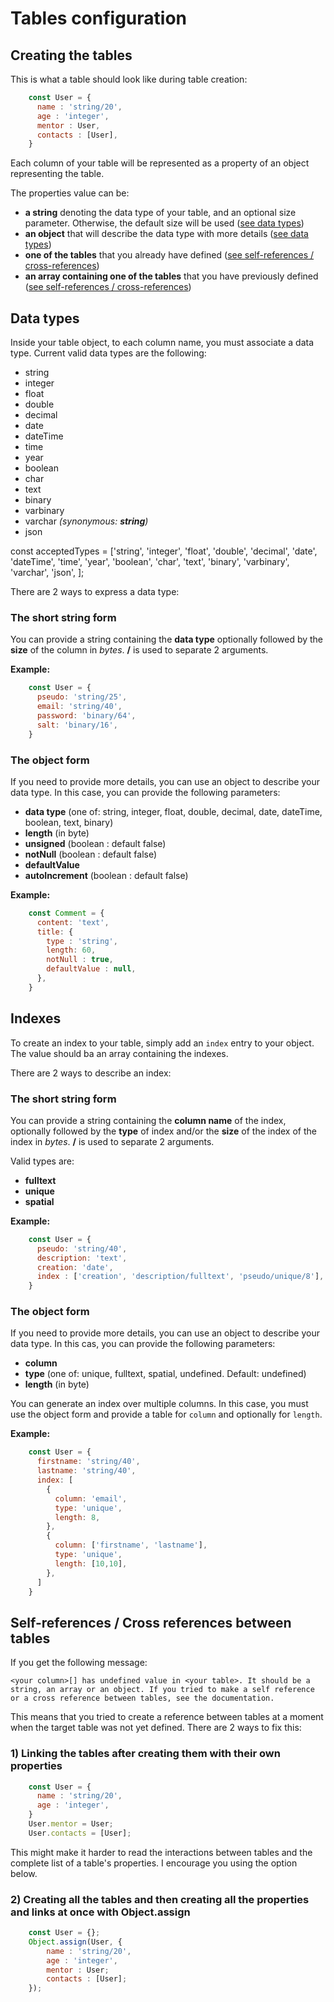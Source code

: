 # Tables configuration

## Creating the tables

This is what a table should look like during table creation:

```javascript
    const User = {
      name : 'string/20',
      age : 'integer',
      mentor : User,
      contacts : [User],
    }
```

Each column of your table will be represented as a property of an object representing the table.

The properties value can be:
* **a string** denoting the data type of your table, and an optional size parameter. Otherwise, the default size will be used ([see data types](#data-types))
* **an object** that will describe the data type with more details ([see data types](#data-types))
* **one of the tables** that you already have defined ([see self-references / cross-references](#self-references--cross-references-between-tables))
* **an array containing one of the tables** that you have previously defined ([see self-references / cross-references](#self-references--cross-references-between-tables))

## Data types

Inside your table object, to each column name, you must associate a data type. Current valid data types are the following:

 * string
 * integer
 * float
 * double
 * decimal
 * date
 * dateTime
 * time
 * year
 * boolean
 * char
 * text
 * binary
 * varbinary
 * varchar *(synonymous: **string**)*
 * json

  const acceptedTypes = ['string', 'integer', 'float', 'double', 'decimal', 'date', 'dateTime', 'time', 'year', 'boolean', 'char', 'text', 'binary', 'varbinary', 'varchar', 'json', ];


There are 2 ways to express a data type:

### The short string form

You can provide a string containing the **data type** optionally followed by the **size** of the column in *bytes*. **/** is used to separate 2 arguments.

**Example:**

```javascript
    const User = {
      pseudo: 'string/25',
      email: 'string/40',
      password: 'binary/64',
      salt: 'binary/16',
    }
```

### The object form

If you need to provide more details, you can use an object to describe your data type. In this case, you can provide the following parameters:

 * **data type** (one of: string, integer, float, double, decimal, date, dateTime, boolean, text, binary)
 * **length** (in byte)
 * **unsigned** (boolean : default false)
 * **notNull** (boolean : default false)
 * **defaultValue**
 * **autoIncrement** (boolean : default false)

**Example:**

```javascript
    const Comment = {
      content: 'text',
      title: {
        type : 'string',
        length: 60,
        notNull : true,
        defaultValue : null,
      },
    }
```

## Indexes

To create an index to your table, simply add an `index` entry to your object. The value should ba an array containing the indexes.

There are 2 ways to describe an index:

### The short string form

You can provide a string containing the **column name** of the index, optionally followed by the **type** of index and/or the **size** of the index of the index in *bytes*. **/** is used to separate 2 arguments.

Valid types are:

 * **fulltext**
 * **unique**
 * **spatial**

**Example:**

```javascript
    const User = {
      pseudo: 'string/40',
      description: 'text',
      creation: 'date',
      index : ['creation', 'description/fulltext', 'pseudo/unique/8'],
    }
```

### The object form

If you need to provide more details, you can use an object to describe your data type. In this cas, you can provide the following parameters:

 * **column**
 * **type** (one of: unique, fulltext, spatial, undefined. Default: undefined)
 * **length** (in byte)

You can generate an index over multiple columns. In this case, you must use the object form and provide a table for `column` and optionally for `length`.

**Example:**

```javascript
    const User = {
      firstname: 'string/40',
      lastname: 'string/40',
      index: [
        {
          column: 'email',
          type: 'unique',
          length: 8,
        },
        {
          column: ['firstname', 'lastname'],
          type: 'unique',
          length: [10,10],
        },
      ]
    }
```

## Self-references / Cross references between tables

If you get the following message:

`<your column>[] has undefined value in <your table>. It should be a string, an array or an object. If you tried to make a self reference or a cross reference between tables, see the documentation.`

This means that you tried to create a reference between tables at a moment when the target table was not yet defined. There are 2 ways to fix this:

### 1) Linking the tables after creating them with their own properties

```javascript
    const User = {
      name : 'string/20',
      age : 'integer',
    }
    User.mentor = User;
    User.contacts = [User];
```

This might make it harder to read the interactions between tables and the complete list of a table's properties. I encourage you using the option below.

### 2) Creating all the tables and then creating all the properties and links at once with Object.assign

```javascript
    const User = {};
    Object.assign(User, {
        name : 'string/20',
        age : 'integer',
        mentor : User;
        contacts : [User];
    });
```
